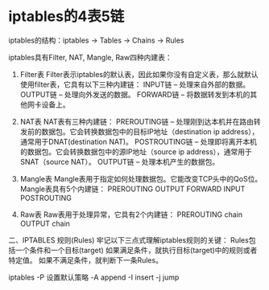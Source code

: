 # iptables的4表5链
iptables的结构：iptables -> Tables -> Chains -> Rules

iptables具有Filter, NAT, Mangle, Raw四种内建表：
1. Filter表
Filter表示iptables的默认表，因此如果你没有自定义表，那么就默认使用filter表，它具有以下三种内建链：
INPUT链 – 处理来自外部的数据。
OUTPUT链 – 处理向外发送的数据。
FORWARD链 – 将数据转发到本机的其他网卡设备上。

2. NAT表
NAT表有三种内建链：
PREROUTING链 – 处理刚到达本机并在路由转发前的数据包。它会转换数据包中的目标IP地址（destination ip address），通常用于DNAT(destination NAT)。
POSTROUTING链 – 处理即将离开本机的数据包。它会转换数据包中的源IP地址（source ip address），通常用于SNAT（source NAT）。
OUTPUT链 – 处理本机产生的数据包。

3. Mangle表
Mangle表用于指定如何处理数据包。它能改变TCP头中的QoS位。Mangle表具有5个内建链：
PREROUTING
OUTPUT
FORWARD
INPUT
POSTROUTING

4. Raw表
Raw表用于处理异常，它具有2个内建链：
PREROUTING chain
OUTPUT chain

二、IPTABLES 规则(Rules)
牢记以下三点式理解iptables规则的关键：
Rules包括一个条件和一个目标(target)
如果满足条件，就执行目标(target)中的规则或者特定值。
如果不满足条件，就判断下一条Rules。

iptables -P 设置默认策略
-A append
-I insert
-j jump
